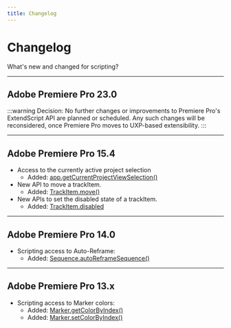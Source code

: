 ```yaml
---
title: Changelog
---
```

# Changelog

What's new and changed for scripting?

---

## Adobe Premiere Pro 23.0

:::warning
Decision: No further changes or improvements to Premiere Pro's ExtendScript API are planned or scheduled. Any such changes will be reconsidered, once Premiere Pro moves to UXP-based extensibility.
:::


---

## Adobe Premiere Pro 15.4

- Access to the currently active project selection
    - Added: [app.getCurrentProjectViewSelection()](../../application/application#appgetcurrentprojectviewselection)
- New API to move a trackItem.
    - Added: [TrackItem.move()](../../item/trackitem#trackitemmove)
- New APIs to set the disabled state of a trackItem.
    - Added: [TrackItem.disabled](../../item/trackitem#trackitemdisabled)

---

## Adobe Premiere Pro 14.0

- Scripting access to Auto-Reframe:
    - Added: [Sequence.autoReframeSequence()](../../sequence/sequence#sequenceautoreframesequence)

---

## Adobe Premiere Pro 13.x

- Scripting access to Marker colors:
    - Added: [Marker.getColorByIndex()](../../general/marker#markergetcolorbyindex)
    - Added: [Marker.setColorByIndex()](../../general/marker#markersetcolorbyindex)

